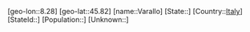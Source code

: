 ﻿---
location: [45.82,8.28]
type: City
tags:
- geo/City


SpocWebEntityId: 35202
isDeleted: false
confidential: public

---
[geo-lon::8.28]
[geo-lat::45.82]
[name::Varallo]
[State::]
[Country::[Italy](geo/Continent/Europe/Italy.md)]
[StateId::]
[Population::]
[Unknown::]

